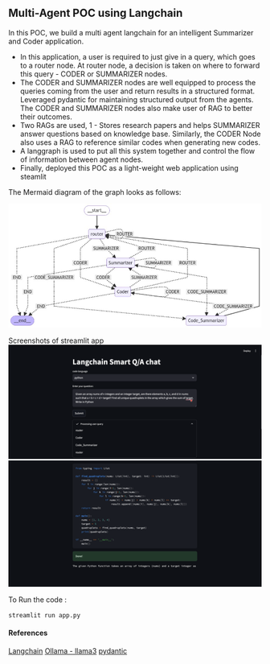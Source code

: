 ## Multi-Agent POC using Langchain

In this POC, we build a multi agent langchain for an intelligent Summarizer and Coder application. 

- In this application, a user is required to just give in a query, which goes to a router node. At router node, a decision is taken on where to forward this query - CODER or SUMMARIZER nodes.
- The CODER and SUMMARIZER nodes are well equipped to process the queries coming from the user and return results in a structured format. Leveraged pydantic for maintaining structured output from the agents.  The CODER and SUMMARIZER nodes also make user of RAG to better their outcomes.
- Two RAGs are used, 1 - Stores research papers and helps SUMMARIZER answer questions based on knowledge base. Similarly, the CODER Node also uses a RAG to reference similar codes when generating new codes.
- A langgraph is used to put all this system together and control the flow of information between agent nodes.
- Finally, deployed this POC as a light-weight web application using steamlit

The Mermaid diagram of the graph looks as follows:


![Graph](./flow.png)


Screenshots of streamlit app
![streamlit app](./1.png)
![streamlit app](./2.png)


To Run the code :
```
streamlit run app.py

```
#### References
 [Langchain](https://github.com/langchain-ai/langchain)
 [Ollama - llama3](https://ollama.com/library/llama3)
 [pydantic](https://docs.pydantic.dev/latest/)
